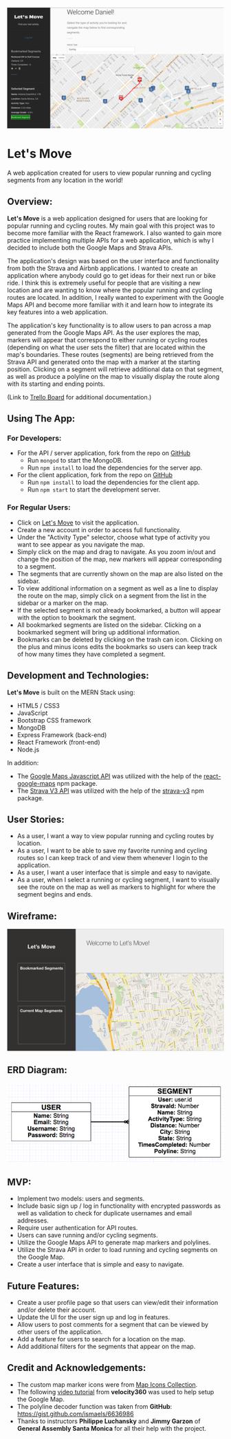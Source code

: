 ![Screenshot](public/images/letsmove.png)

# **Let's Move**

A web application created for users to view popular running and cycling segments from any location in the world!
 
## Overview:

**Let's Move** is a web application designed for users that are looking for popular running and cycling routes. My main goal with this project was to become more familiar with the React framework. I also wanted to gain more practice implementing multiple APIs for a web application, which is why I decided to include both the Google Maps and Strava APIs. 

The application's design was based on the user interface and functionality from both the Strava and Airbnb applications. I wanted to create an application where anybody could go to get ideas for their next run or bike ride. I think this is extremely useful for people that are visiting a new location and are wanting to know where the popular running and cycling routes are located. In addition, I really wanted to experiment with the Google Maps API and become more familiar with it and learn how to integrate its key features into a web application. 

The application's key functionality is to allow users to pan across a map generated from the Google Maps API. As the user explores the map, markers will appear that correspond to either running or cycling routes (depending on what the user sets the filter) that are located within the map's boundaries. These routes (segments) are being retrieved from the Strava API and generated onto the map with a marker at the starting position. Clicking on a segment will retrieve additional data on that segment, as well as produce a polyline on the map to visually display the route along with its starting and ending points. 

(Link to <a href="https://trello.com/b/PNYmw6me/to-dos">Trello Board</a> for additional documentation.) 

## Using The App:

### For Developers:
- For the API / server application, fork from the repo on <a href="https://github.com/dmacauyag/WDI-45-Project_4-Server_App">GitHub</a>
	- Run `mongod` to start the MongoDB.
	- Run `npm install` to load the dependencies for the server app.
- For the client application, fork from the repo on <a href="https://github.com/dmacauyag/WDI-45-Project_4-Client_App">GitHub</a>
	- Run `npm install` to load the dependencies for the client app.
	- Run `npm start` to start the development server.

### For Regular Users:
- Click on <a href="https://wdi45-letsmove.herokuapp.com/">Let's Move</a> to visit the application.
- Create a new account in order to access full functionality.
- Under the "Activity Type" selector, choose what type of activity you want to see appear as you navigate the map.
- Simply click on the map and drag to navigate. As you zoom in/out and change the position of the map, new markers will appear corresponding to a segment. 
- The segments that are currently shown on the map are also listed on the sidebar. 
- To view additional information on a segment as well as a line to display the route on the map, simply click on a segment from the list in the sidebar or a marker on the map. 
- If the selected segment is not already bookmarked, a button will appear with the option to bookmark the segment. 
- All bookmarked segments are listed on the sidebar. Clicking on a bookmarked segment will bring up additional information. 
- Bookmarks can be deleted by clicking on the trash can icon. Clicking on the plus and minus icons edits the bookmarks so users can keep track of how many times they have completed a segment. 

## Development and Technologies:

**Let's Move** is built on the MERN Stack using:

- HTML5 / CSS3
- JavaScript
- Bootstrap CSS framework
- MongoDB
- Express Framework (back-end)
- React Framework (front-end)
- Node.js

In addition: 

- The <a href="https://developers.google.com/maps/documentation/javascript/">Google Maps Javascript API</a> was utilized with the help of the <a href="https://www.npmjs.com/package/react-google-maps">react-google-maps</a> npm package.
- The <a href="https://strava.github.io/api/">Strava V3 API</a> was utilized with the help of the <a href="https://www.npmjs.com/package/strava-v3">strava-v3</a> npm package. 

## User Stories:
- As a user, I want a way to view popular running and cycling routes by location.
- As a user, I want to be able to save my favorite running and cycling routes so I can keep track of and view them whenever I login to the application.
- As a user, I want a user interface that is simple and easy to navigate.
- As a user, when I select a running or cycling segment, I want to visually see the route on the map as well as markers to highlight for where the segment begins and ends.

## Wireframe:
![Screenshot](public/images/Wireframe.png)

## ERD Diagram:
![Screenshot](public/images/ERD-diagram.png)

## MVP:
- Implement two models: users and segments.
- Include basic sign up / log in functionality with encrypted passwords as well as validation to check for duplicate usernames and email addresses.
- Require user authentication for API routes. 
- Users can save running and/or cycling segments.
- Utilize the Google Maps API to generate map markers and polylines. 
- Utilize the Strava API in order to load running and cycling segments on the Google Map. 
- Create a user interface that is simple and easy to navigate. 

## Future Features:
- Create a user profile page so that users can view/edit their information and/or delete their account. 
- Update the UI for the user sign up and log in features. 
- Allow users to post comments for a segment that can be viewed by other users of the application. 
- Add a feature for users to search for a location on the map.
- Add additional filters for the segments that appear on the map. 

## Credit and Acknowledgements:
- The custom map marker icons were from <a href="https://mapicons.mapsmarker.com/">Map Icons Collection</a>.
- The following <a href="https://www.youtube.com/watch?v=jZZEskrwc4w&list=PL9ygKXBeXkWyQI9g3CsNKLjRX-5WoRXgf&index=2&t=250s">video tutorial</a> from **velocity360**  was used to help setup the Google Map.
- The polyline decoder function was taken from **GitHub**: <a href="https://gist.github.com/ismaels/6636986">https://gist.github.com/ismaels/6636986</a>
- Thanks to instructors **Philippe Luchansky** and **Jimmy Garzon** of **General Assembly Santa Monica** for all their help with the project. 